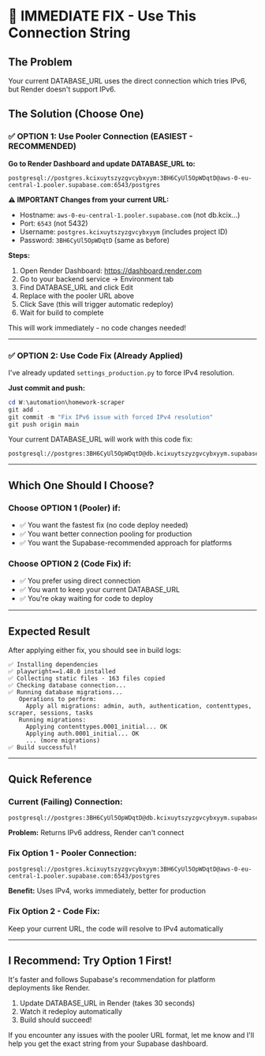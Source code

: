 # 🔧 IMMEDIATE FIX - Use This Connection String

## The Problem
Your current DATABASE_URL uses the direct connection which tries IPv6, but Render doesn't support IPv6.

## The Solution (Choose One)

### ✅ OPTION 1: Use Pooler Connection (EASIEST - RECOMMENDED)

**Go to Render Dashboard and update DATABASE_URL to:**

```
postgresql://postgres.kcixuytszyzgvcybxyym:3BH6CyUl5OpWDqtD@aws-0-eu-central-1.pooler.supabase.com:6543/postgres
```

**⚠️ IMPORTANT Changes from your current URL:**
- Hostname: `aws-0-eu-central-1.pooler.supabase.com` (not db.kcix...)
- Port: `6543` (not 5432)
- Username: `postgres.kcixuytszyzgvcybxyym` (includes project ID)
- Password: `3BH6CyUl5OpWDqtD` (same as before)

**Steps:**
1. Open Render Dashboard: https://dashboard.render.com
2. Go to your backend service → Environment tab
3. Find DATABASE_URL and click Edit
4. Replace with the pooler URL above
5. Click Save (this will trigger automatic redeploy)
6. Wait for build to complete

This will work immediately - no code changes needed!

---

### ✅ OPTION 2: Use Code Fix (Already Applied)

I've already updated `settings_production.py` to force IPv4 resolution.

**Just commit and push:**
```powershell
cd W:\automation\homework-scraper
git add .
git commit -m "Fix IPv6 issue with forced IPv4 resolution"
git push origin main
```

Your current DATABASE_URL will work with this code fix:
```
postgresql://postgres:3BH6CyUl5OpWDqtD@db.kcixuytszyzgvcybxyym.supabase.co:5432/postgres
```

---

## Which One Should I Choose?

### Choose OPTION 1 (Pooler) if:
- ✅ You want the fastest fix (no code deploy needed)
- ✅ You want better connection pooling for production
- ✅ You want the Supabase-recommended approach for platforms

### Choose OPTION 2 (Code Fix) if:
- ✅ You prefer using direct connection
- ✅ You want to keep your current DATABASE_URL
- ✅ You're okay waiting for code to deploy

---

## Expected Result

After applying either fix, you should see in build logs:

```
✅ Installing dependencies
✅ playwright==1.48.0 installed
✅ Collecting static files - 163 files copied
✅ Checking database connection...
✅ Running database migrations...
   Operations to perform:
     Apply all migrations: admin, auth, authentication, contenttypes, scraper, sessions, tasks
   Running migrations:
     Applying contenttypes.0001_initial... OK
     Applying auth.0001_initial... OK
     ... (more migrations)
✅ Build successful!
```

---

## Quick Reference

### Current (Failing) Connection:
```
postgresql://postgres:3BH6CyUl5OpWDqtD@db.kcixuytszyzgvcybxyym.supabase.co:5432/postgres
```
**Problem:** Returns IPv6 address, Render can't connect

### Fix Option 1 - Pooler Connection:
```
postgresql://postgres.kcixuytszyzgvcybxyym:3BH6CyUl5OpWDqtD@aws-0-eu-central-1.pooler.supabase.com:6543/postgres
```
**Benefit:** Uses IPv4, works immediately, better for production

### Fix Option 2 - Code Fix:
Keep your current URL, the code will resolve to IPv4 automatically

---

## I Recommend: Try Option 1 First!

It's faster and follows Supabase's recommendation for platform deployments like Render.

1. Update DATABASE_URL in Render (takes 30 seconds)
2. Watch it redeploy automatically
3. Build should succeed!

If you encounter any issues with the pooler URL format, let me know and I'll help you get the exact string from your Supabase dashboard.
